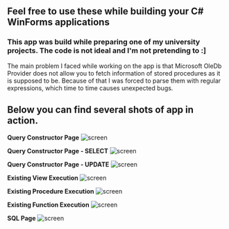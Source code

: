 ## Feel free to use these while building your C# WinForms applications
### This app was build while preparing one of my university projects. The code is not ideal and I'm not pretending to :]

The main problem I faced while working on the app is that Microsoft OleDb Provider does not allow you to fetch information
of stored procedures as it is supposed to be. Because of that I was forced to parse them with regular expressions, which
time to time causes unexpected bugs.

## Below you can find several shots of app in action.
**Query Constructor Page**
![screen](https://raw.githubusercontent.com/ympo2oo2/winforms-access-behold/master/img/1.png)

**Query Constructor Page - SELECT**
![screen](https://raw.githubusercontent.com/ympo2oo2/winforms-access-behold/master/img/2.png)

**Query Constructor Page - UPDATE**
![screen](https://raw.githubusercontent.com/ympo2oo2/winforms-access-behold/master/img/3.png)

**Existing View Execution**
![screen](https://raw.githubusercontent.com/ympo2oo2/winforms-access-behold/master/img/4.png)

**Existing Procedure Execution**
![screen](https://raw.githubusercontent.com/ympo2oo2/winforms-access-behold/master/img/5.png)

**Existing Function Execution**
![screen](https://raw.githubusercontent.com/ympo2oo2/winforms-access-behold/master/img/6.png)

**SQL Page**
![screen](https://raw.githubusercontent.com/ympo2oo2/winforms-access-behold/master/img/7.png)
